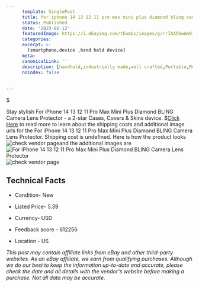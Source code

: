 ```yaml
---
      template: SinglePost
      title: for iphone 14 13 12 11 pro max mini plus diamond bling camera lens protector
      status: Published
      date: '2023-02-12'
      featuredImage: https://i.ebayimg.com/thumbs/images/g/rrIAAOSwAm9jRVpx/s-l225.jpg
      categories: 
      excerpt: >-
        [smartphone,device ,hand held device]
      meta:
      canonicalLink: ''
      description: [handheld,industrially made,well crafted,Portable,Mobile,Compact,Convenient,Lightweight,Maneuverable,Man-portable,Miniature,Carriable,Hand-held,Light,Holdable,Transportable,Mobile device,Pocket-sized,On-the-go,Wireless,Cordless,Compact size,Convenient size, smartphone,device ,hand held device]
      noindex: false
      
        
---
```

$

Stay stylish For iPhone 14 13 12 11 Pro Max Mini Plus Diamond BLING Camera Lens Protector - a 2-star Cases, Covers & Skins device.
$[Click Here](https://www.ebay.com/itm/174789187910?hash=item28b23f5946%3Ag%3ArrIAAOSwAm9jRVpx&mkevt=1&mkcid=1&mkrid=711-53200-19255-0&campid=%253CePNCampaignId%253E&customid=%253CreferenceId%253E&toolid=10049) to read more to learn about the shipping costs and additional image urls for the For iPhone 14 13 12 11 Pro Max Mini Plus Diamond BLING Camera Lens Protector. Shipping cost is undefined. Here is how the product looks ![check vendor page](https://i.ebayimg.com/thumbs/images/g/rrIAAOSwAm9jRVpx/s-l225.jpg)and the additional images are![For iPhone 14 13 12 11 Pro Max Mini Plus Diamond BLING Camera Lens Protector](https://i.ebayimg.com/images/g/rrIAAOSwAm9jRVpx/s-l1600.jpg)![check vendor page](https://origin-galleryplus.ebayimg.com/ws/web/174789187910_2_0_1/225x225.jpg,https://origin-galleryplus.ebayimg.com/ws/web/174789187910_3_0_1/225x225.jpg,https://origin-galleryplus.ebayimg.com/ws/web/174789187910_4_0_1/225x225.jpg,https://origin-galleryplus.ebayimg.com/ws/web/174789187910_5_0_1/225x225.jpg,https://origin-galleryplus.ebayimg.com/ws/web/174789187910_6_0_1/225x225.jpg,https://origin-galleryplus.ebayimg.com/ws/web/174789187910_7_0_1/225x225.jpg,https://origin-galleryplus.ebayimg.com/ws/web/174789187910_8_0_1/225x225.jpg,https://origin-galleryplus.ebayimg.com/ws/web/174789187910_9_0_1/225x225.jpg)



 ## Technical Facts 



     
      

 - Condition- New 


      

 - Listed Price- 5.39 


      

 - Currency- USD 


      

 - Feedback score - 612256 


      

 - Location - US 


      
      

 *_This post may contain affiliate links from eBay and other third-party websites. As an eBay affiliate, we earn from qualifying purchases. Although we do our best to keep the information up-to-date and accurate, please check the date and all details with the vendor's website before making a purchase. Not all data may be accurate._*






